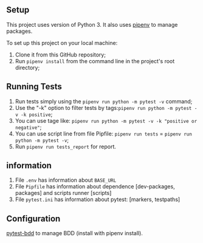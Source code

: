 ## Setup
This project uses version of Python 3.
It also uses [pipenv](https://pipenv.readthedocs.io/) to manage packages.

To set up this project on your local machine:
1. Clone it from this GitHub repository;
2. Run `pipenv install` from the command line in the project's root directory;


## Running Tests
1. Run tests simply using the `pipenv run python -m pytest -v` command;
2. Use the "-k" option to filter tests by tags:`pipenv run python -m pytest -v -k positive`;
3. You can use tage like: `pipenv run python -m pytest -v -k "positive or negative"`;
4. You can use script line from file Pipfile: `pipenv run tests` = `pipenv run python -m pytest -v`;
5. Run `pipenv run tests_report` for report.


## information
1. File `.env` has information about `BASE_URL`
2. File `Pipfile` has information about dependence [dev-packages, packages] and scripts runner [scripts]
3. File `pytest.ini` has information about pytest: [markers, testpaths]


## Configuration
[pytest-bdd](https://pytest-bdd.readthedocs.io/) to manage BDD (install with pipenv install).